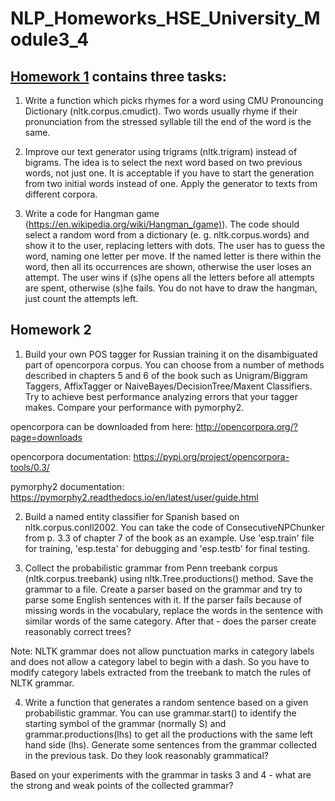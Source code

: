 # NLP_Homeworks_HSE_University_Module3_4

## [Homework 1](NLP_Homework1_HSE_Module3_4.ipynb) contains three tasks:

   1) Write a function which picks rhymes for a word using CMU Pronouncing Dictionary (nltk.corpus.cmudict). Two words usually rhyme if their pronunciation from the stressed syllable till the end of the word is the same.
   
   
   2) Improve our text generator using trigrams (nltk.trigram) instead of bigrams. The idea is to select the next word based on two previous words, not just one. It is acceptable if you have to start the generation from two initial words instead of one. Apply the generator to texts from different corpora.
   
   
   3) Write a code for Hangman game (https://en.wikipedia.org/wiki/Hangman_(game)). The code should select a random word from a dictionary (e. g. nltk.corpus.words) and show it to the user, replacing letters with dots. The user has to guess the word, naming one letter per move. If the named letter is there within the word, then all its occurrences are shown, otherwise the user loses an attempt. The user wins if (s)he opens all the letters before all attempts are spent, otherwise (s)he fails. You do not have to draw the hangman, just count the attempts left.


## Homework 2

   1) Build your own POS tagger for Russian training it on the disambiguated part of opencorpora corpus. You can choose from a number of methods described in chapters 5 and 6 of the book such as Unigram/Biggram Taggers, AffixTagger or NaiveBayes/DecisionTree/Maxent Classifiers. Try to achieve best performance analyzing errors that your tagger makes. Compare your performance with pymorphy2.

opencorpora can be downloaded from here: http://opencorpora.org/?page=downloads

opencorpora documentation: https://pypi.org/project/opencorpora-tools/0.3/

pymorphy2 documentation: https://pymorphy2.readthedocs.io/en/latest/user/guide.html

   2) Build a named entity classifier for Spanish based on nltk.corpus.conll2002. You can take the code of ConsecutiveNPChunker from p. 3.3 of chapter 7 of the book as an example. Use 'esp.train' file for training, 'esp.testa' for debugging and 'esp.testb' for final testing.

   3) Collect the probabilistic grammar from Penn treebank corpus (nltk.corpus.treebank) using nltk.Tree.productions() method. Save the grammar to a file. Create a parser based on the grammar and try to parse some English sentences with it. If the parser fails because of missing words in the vocabulary, replace the words in the sentence with similar words of the same category. After that - does the parser create reasonably correct trees?

Note: NLTK grammar does not allow punctuation marks in category labels and does not allow a category label to begin with a dash. So you have to modify category labels extracted from the treebank to match the rules of NLTK grammar.

   4) Write a function that generates a random sentence based on a given probabilistic grammar. You can use grammar.start() to identify the starting symbol of the grammar (normally S) and grammar.productions(lhs) to get all the productions with the same left hand side (lhs). Generate some sentences from the grammar collected in the previous task. Do they look reasonably grammatical?

Based on your experiments with the grammar in tasks 3 and 4 - what are the strong and weak points of the collected grammar?
